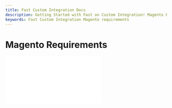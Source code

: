 ```yaml
---
title: Fast Custom Integration Docs
description: Getting Started with Fast on Custom Integration! Magento Requirements
keywords: Fast Custom Integration Magento requirements
---
```


# Magento Requirements

<embed src="/reusables/for-developers/_platform_magento_requirements.md" />
